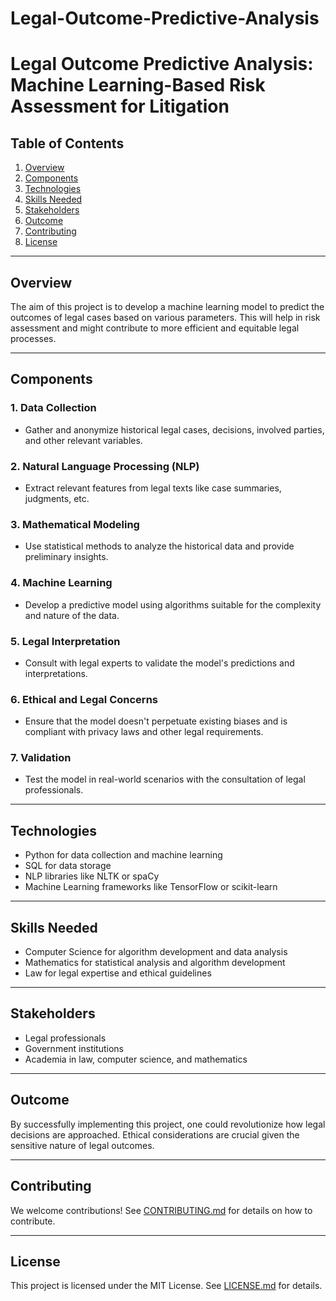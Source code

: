 # Legal-Outcome-Predictive-Analysis

# Legal Outcome Predictive Analysis: Machine Learning-Based Risk Assessment for Litigation

## Table of Contents
1. [Overview](#overview)
2. [Components](#components)
3. [Technologies](#technologies)
4. [Skills Needed](#skills-needed)
5. [Stakeholders](#stakeholders)
6. [Outcome](#outcome)
7. [Contributing](#contributing)
8. [License](#license)

---

## Overview
The aim of this project is to develop a machine learning model to predict the outcomes of legal cases based on various parameters. This will help in risk assessment and might contribute to more efficient and equitable legal processes.

---

## Components

### 1. Data Collection
- Gather and anonymize historical legal cases, decisions, involved parties, and other relevant variables.

### 2. Natural Language Processing (NLP)
- Extract relevant features from legal texts like case summaries, judgments, etc.

### 3. Mathematical Modeling
- Use statistical methods to analyze the historical data and provide preliminary insights.

### 4. Machine Learning
- Develop a predictive model using algorithms suitable for the complexity and nature of the data.

### 5. Legal Interpretation
- Consult with legal experts to validate the model's predictions and interpretations.

### 6. Ethical and Legal Concerns
- Ensure that the model doesn't perpetuate existing biases and is compliant with privacy laws and other legal requirements.

### 7. Validation
- Test the model in real-world scenarios with the consultation of legal professionals.

---

## Technologies
- Python for data collection and machine learning
- SQL for data storage
- NLP libraries like NLTK or spaCy
- Machine Learning frameworks like TensorFlow or scikit-learn

---

## Skills Needed
- Computer Science for algorithm development and data analysis
- Mathematics for statistical analysis and algorithm development
- Law for legal expertise and ethical guidelines

---

## Stakeholders
- Legal professionals
- Government institutions
- Academia in law, computer science, and mathematics

---

## Outcome
By successfully implementing this project, one could revolutionize how legal decisions are approached. Ethical considerations are crucial given the sensitive nature of legal outcomes.

---

## Contributing
We welcome contributions! See [CONTRIBUTING.md](CONTRIBUTING.md) for details on how to contribute.

---

## License
This project is licensed under the MIT License. See [LICENSE.md](LICENSE.md) for details.

